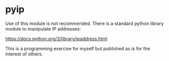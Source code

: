 # pyip

Use of this module is not recommended. There is a standard python library module to manipulate IP addresses:

https://docs.python.org/3/library/ipaddress.html

This is a programming exercise for myself but published as is for the interest of others.
